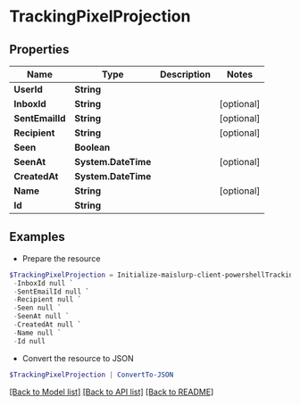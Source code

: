# TrackingPixelProjection
## Properties

Name | Type | Description | Notes
------------ | ------------- | ------------- | -------------
**UserId** | **String** |  | 
**InboxId** | **String** |  | [optional] 
**SentEmailId** | **String** |  | [optional] 
**Recipient** | **String** |  | [optional] 
**Seen** | **Boolean** |  | 
**SeenAt** | **System.DateTime** |  | [optional] 
**CreatedAt** | **System.DateTime** |  | 
**Name** | **String** |  | [optional] 
**Id** | **String** |  | 

## Examples

- Prepare the resource
```powershell
$TrackingPixelProjection = Initialize-maislurp-client-powershellTrackingPixelProjection  -UserId null `
 -InboxId null `
 -SentEmailId null `
 -Recipient null `
 -Seen null `
 -SeenAt null `
 -CreatedAt null `
 -Name null `
 -Id null
```

- Convert the resource to JSON
```powershell
$TrackingPixelProjection | ConvertTo-JSON
```

[[Back to Model list]](../README#documentation-for-models) [[Back to API list]](../README#documentation-for-api-endpoints) [[Back to README]](../README)

